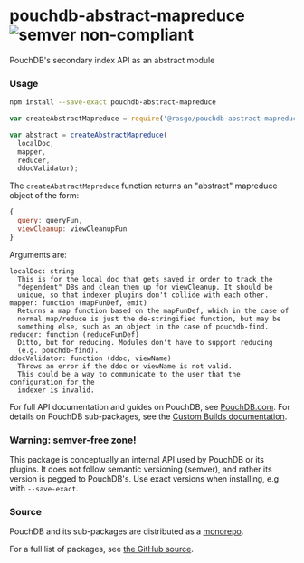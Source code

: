 pouchdb-abstract-mapreduce ![semver non-compliant](https://img.shields.io/badge/semver-non--compliant-red.svg)
======

PouchDB's secondary index API as an abstract module

### Usage

```bash
npm install --save-exact pouchdb-abstract-mapreduce
```

```js
var createAbstractMapreduce = require('@rasgo/pouchdb-abstract-mapreduce');

var abstract = createAbstractMapreduce(
  localDoc,
  mapper,
  reducer,
  ddocValidator);
```

The `createAbstractMapreduce` function returns an "abstract" mapreduce object of the form:

```js
{
  query: queryFun,
  viewCleanup: viewCleanupFun
}
```

Arguments are:

```
localDoc: string
  This is for the local doc that gets saved in order to track the
  "dependent" DBs and clean them up for viewCleanup. It should be
  unique, so that indexer plugins don't collide with each other.
mapper: function (mapFunDef, emit)
  Returns a map function based on the mapFunDef, which in the case of
  normal map/reduce is just the de-stringified function, but may be
  something else, such as an object in the case of pouchdb-find.
reducer: function (reduceFunDef)
  Ditto, but for reducing. Modules don't have to support reducing
  (e.g. pouchdb-find).
ddocValidator: function (ddoc, viewName)
  Throws an error if the ddoc or viewName is not valid.
  This could be a way to communicate to the user that the configuration for the
  indexer is invalid.
```

For full API documentation and guides on PouchDB, see [PouchDB.com](http://pouchdb.com/). For details on PouchDB sub-packages, see the [Custom Builds documentation](http://pouchdb.com/custom.html).

### Warning: semver-free zone!

This package is conceptually an internal API used by PouchDB or its plugins. It does not follow semantic versioning (semver), and rather its version is pegged to PouchDB's. Use exact versions when installing, e.g. with `--save-exact`.

### Source

PouchDB and its sub-packages are distributed as a [monorepo](https://github.com/babel/babel/blob/master/doc/design/monorepo.md).

For a full list of packages, see [the GitHub source](https://github.com/pouchdb/pouchdb/tree/master/packages).


